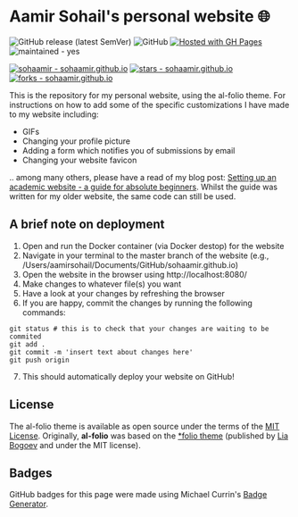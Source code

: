 # Aamir Sohail's personal website 🌐

![GitHub release (latest SemVer)](https://img.shields.io/github/v/release/alshedivat/al-folio)
![GitHub](https://img.shields.io/github/license/alshedivat/al-folio?color=blue)
[![Hosted with GH Pages](https://img.shields.io/badge/Hosted_with-GitHub_Pages-blue?logo=github&logoColor=white)](https://pages.github.com/ "Go to GitHub Pages homepage")
![maintained - yes](https://img.shields.io/badge/maintained-yes-blue)

<a href="https://github.com/sohaamir/sohaamir.github.io" title="Go to GitHub repo"><img src="https://img.shields.io/static/v1?label=sohaamir&message=sohaamir.github.io&color=blue&logo=github" alt="sohaamir - sohaamir.github.io"></a>
<a href="https://github.com/sohaamir/sohaamir.github.io"><img src="https://img.shields.io/github/stars/sohaamir/sohaamir.github.io?style=social" alt="stars - sohaamir.github.io"></a>
<a href="https://github.com/sohaamir/sohaamir.github.io"><img src="https://img.shields.io/github/forks/sohaamir/sohaamir.github.io?style=social" alt="forks - sohaamir.github.io"></a>

This is the repository for my personal website, using the al-folio theme. For instructions on how to add some of the specific customizations I have made to my website including: 
- GIFs
- Changing your profile picture
- Adding a form which notifies you of submissions by email
- Changing your website favicon
  
.. among many others, please have a read of my blog post: [Setting up an academic website - a guide for absolute beginners](https://sohaamir.github.io/blog/2023/setting_up_website/). Whilst the guide was written for my older website, the same code can still be used.

## A brief note on deployment

1. Open and run the Docker container (via Docker destop) for the website
2. Navigate in your terminal to the master branch of the website (e.g., /Users/aamirsohail/Documents/GitHub/sohaamir.github.io)
3. Open the website in the browser using http://localhost:8080/ 
4. Make changes to whatever file(s) you want
5. Have a look at your changes by refreshing the browser
6. If you are happy, commit the changes by running the following commands:

```
git status # this is to check that your changes are waiting to be commited
git add . 
git commit -m 'insert text about changes here'
git push origin
```
7. This should automatically deploy your website on GitHub!

## License

The al-folio theme is available as open source under the terms of the [MIT License](https://github.com/alshedivat/al-folio/blob/master/LICENSE). Originally, **al-folio** was based on the [\*folio theme](https://github.com/bogoli/-folio) (published by [Lia Bogoev](https://liabogoev.com) and under the MIT license).

## Badges

GitHub badges for this page were made using Michael Currin's [Badge Generator](https://michaelcurrin.github.io/badge-generator/#/).
